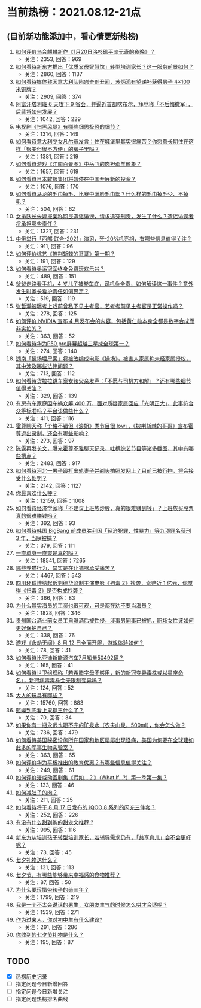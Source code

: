 # 当前热榜：2021.08.12-21点
## (目前新功能添加中，看心情更新热榜)
1. [如何评价乌合麒麟新作《1月20日洛杉矶平淡无奇的夜晚》？](https://www.zhihu.com/question/478996854)
    * 关注：2353, 回答：969
2. [如何看待新东方推出「优质父母智慧馆」转型培训家长？这一服务前景如何？](https://www.zhihu.com/question/478924827)
    * 关注：2860, 回答：1137
3. [如何看待媒体称因意大利队陷兴奋剂丑闻，苏炳添有望递补获得男子 4×100 米铜牌？](https://www.zhihu.com/question/478628241)
    * 关注：2909, 回答：374
4. [阿富汗塔利班 6 天攻下 9 省会，并逼近首都喀布尔，拜登称「不后悔撤军」，后续将如何发展？](https://www.zhihu.com/question/479012421)
    * 关注：1042, 回答：229
5. [电视剧《扫黑风暴》有哪些细思极恐的细节？](https://www.zhihu.com/question/478362513)
    * 关注：1314, 回答：149
6. [如何看待意大利少女凡尔赛发言：住在城堡里其实很痛苦？你愿意长期住在这样「很美但很不方便」的房子里吗？](https://www.zhihu.com/question/478934011)
    * 关注：1381, 回答：219
7. [如何看待游戏《江南百景图》中岳飞的肉袒牵羊形象？](https://www.zhihu.com/question/478973089)
    * 关注：1657, 回答：619
8. [如何看待日本软银集团将暂停在中国开展新的投资？](https://www.zhihu.com/question/479030453)
    * 关注：1076, 回答：170
9. [如何看待马龙的毛巾掉毛、比赛中满脸毛巾絮？什么样的毛巾掉毛少、不掉毛？](https://www.zhihu.com/question/478402023)
    * 关注：504, 回答：62
10. [女排队长朱婷报案称网民造谣诽谤，请求追究刑责，发生了什么？造谣诽谤者将承担哪些责任？](https://www.zhihu.com/question/479102122)
    * 关注：1327, 回答：231
11. [中俄举行「西部·联合-2021」演习，歼-20战机亮相，有哪些信息值得关注？](https://www.zhihu.com/question/478757634)
    * 关注：911, 回答：96
12. [如何评价综艺《披荆斩棘的哥哥》第一期？](https://www.zhihu.com/question/478851544)
    * 关注：191, 回答：129
13. [如何看待奥运冠军终身免费玩欢乐谷？](https://www.zhihu.com/question/477862855)
    * 关注：489, 回答：151
14. [爸爸走路看手机，4 岁儿子被卷车底，司机负全责，如何解读这一事件？意外发生时家长看护责任如何界定？](https://www.zhihu.com/question/479186587)
    * 关注：519, 回答：119
15. [张哲瀚被曝考上戏前曾私下见主考官，艺考考前见主考官是正常操作吗？](https://www.zhihu.com/question/479204348)
    * 关注：278, 回答：125
16. [如何评价 NVIDIA 宣布 4 月发布会的内容，包括黄仁勋本身全都是数字合成而非实拍的？](https://www.zhihu.com/question/479214973)
    * 关注：363, 回答：52
17. [如何看待华为P50 pro屏幕超越三星成全球第一？](https://www.zhihu.com/question/478901191)
    * 关注：274, 回答：140
18. [湖南「操场埋尸案」将被改编成电影《操场》，被害人家属称未经家属授权，其中涉及哪些法律问题？](https://www.zhihu.com/question/479150897)
    * 关注：713, 回答：112
19. [如何看待货拉拉跳车案女孩父亲发声：「不愿与司机方和解」？还有哪些细节值得关注？](https://www.zhihu.com/question/479073926)
    * 关注：329, 回答：139
20. [有房有车家庭因车祸众筹 400 万，面对质疑家属回应「光明正大」，此事符合众筹标准吗？平台该做些什么？](https://www.zhihu.com/question/479185512)
    * 关注：411, 回答：116
21. [霍尊聊天称「价格不错但《浪姐》类节目很 low」，《披荆斩棘的哥哥》宣布霍尊退出录制，还会有哪些影响？](https://www.zhihu.com/question/479240755)
    * 关注：273, 回答：97
22. [陈露再发长文，曝光霍尊不雅聊天记录、吐槽综艺节目等诸多截图，其中有哪些槽点？](https://www.zhihu.com/question/479240661)
    * 关注：2483, 回答：917
23. [如何看待河北一男子殴打出轨妻子并剃头拍照发网上？目前已被行拘，将会接受什么处罚？](https://www.zhihu.com/question/479007478)
    * 关注：2142, 回答：1127
24. [你最喜欢什么梗？](https://www.zhihu.com/question/288135220)
    * 关注：12159, 回答：1008
25. [如何看待经济学家称「不建议上班族炒股，真的很难赚到钱」？上班族买股票真的很难赚钱吗？](https://www.zhihu.com/question/479040751)
    * 关注：392, 回答：93
26. [如何看待韩国 BigBang 前成员胜利因「经济犯罪、性暴力」等九项罪名获刑 3 年，当庭被捕？](https://www.zhihu.com/question/479244117)
    * 关注：379, 回答：111
27. [一直单身一直爽是真的吗？](https://www.zhihu.com/question/330412814)
    * 关注：18541, 回答：7265
28. [哪些养猫行为，其实是在让猫咪承受痛苦？](https://www.zhihu.com/question/420597938)
    * 关注：4467, 回答：543
29. [四川环球博纳起诉刘德华监制主演电影《扫毒 2》抄袭，索赔近 1 亿元，你觉得《扫毒 2》是否构成抄袭？](https://www.zhihu.com/question/478896054)
    * 关注：366, 回答：83
30. [为什么其实海员的工资也很可观，可是都在劝不要当海员？](https://www.zhihu.com/question/465069987)
    * 关注：1828, 回答：346
31. [贵州国台酒业前女员工自曝酒后被性侵，涉事男同事已被抓，职场女性该如何更好保护自己？](https://www.zhihu.com/question/479178171)
    * 关注：338, 回答：76
32. [游戏《永劫无间》8 月 12 日全面开服，游戏体验如何？](https://www.zhihu.com/question/479024078)
    * 关注：78, 回答：41
33. [如何看待比亚迪新能源汽车7月销量50492辆？](https://www.zhihu.com/question/477560202)
    * 关注：165, 回答：41
34. [如何看待世卫组织称「若希腊字母不够用，新的新冠变异毒株或以星座命名」，新冠病毒毒株会无限制变异吗？](https://www.zhihu.com/question/478659210)
    * 关注：124, 回答：52
35. [大人的玩具有哪些？](https://www.zhihu.com/question/20281247)
    * 关注：15760, 回答：883
36. [甄嬛到底看上果郡王什么了？](https://www.zhihu.com/question/477830515)
    * 关注：70, 回答：34
37. [如果你有一瓶永远也喝不完的矿泉水（农夫山泉，500ml），你会怎么做？](https://www.zhihu.com/question/474165365)
    * 关注：736, 回答：479
38. [如何看待美国秘密设施所在国家和地区屡屡出现怪病，美国为何要在全球建如此多的军事生物实验室？](https://www.zhihu.com/question/478392758)
    * 关注：363, 回答：65
39. [如何评价华为平板推出的教育优惠？有哪些信息值得关注？](https://www.zhihu.com/question/479125464)
    * 关注：249, 回答：61
40. [如何评价漫威动画剧集《假如…？》（What If...?）第一季第一集？](https://www.zhihu.com/question/479011671)
    * 关注：133, 回答：46
41. [如何减肚子的肉？](https://www.zhihu.com/question/32457552)
    * 关注：211, 回答：25
42. [如何看待将于 8 月 17 日发布的 iQOO 8 系列的闪充三件套？](https://www.zhihu.com/question/477260265)
    * 关注：252, 回答：226
43. [有没有什么甜到齁的甜宠文推荐   ?](https://www.zhihu.com/question/362988648)
    * 关注：995, 回答：116
44. [新东方从培训孩子转型培训家长，若辅导需求仍有，「共享育儿」会不会更好呢？](https://www.zhihu.com/question/478950438)
    * 关注：73, 回答：45
45. [七夕礼物送什么？](https://www.zhihu.com/question/415815571)
    * 关注：131, 回答：113
46. [七夕节，有哪些能够带来幸福感的食物推荐？](https://www.zhihu.com/question/478045434)
    * 关注：87, 回答：50
47. [为什么要珍惜带孩子的头三年？](https://www.zhihu.com/question/470839638)
    * 关注：1799, 回答：219
48. [我是一个不太会说话的男生，女朋友生气的时候怎么哄才合适呢？](https://www.zhihu.com/question/302449861)
    * 关注：1539, 回答：271
49. [作为过来人，你对初中生有什么建议?](https://www.zhihu.com/question/479129062)
    * 关注：291, 回答：286
50. [你收到的七夕节礼物是什么？](https://www.zhihu.com/question/49412310)
    * 关注：195, 回答：87
## TODO
* [x] [热榜历史记录](hot_history/AllHot.md)
* [ ] 指定问题今日新增回答
* [ ] 指定问题今日新增关注
* [ ] 指定问题热榜排名曲线

